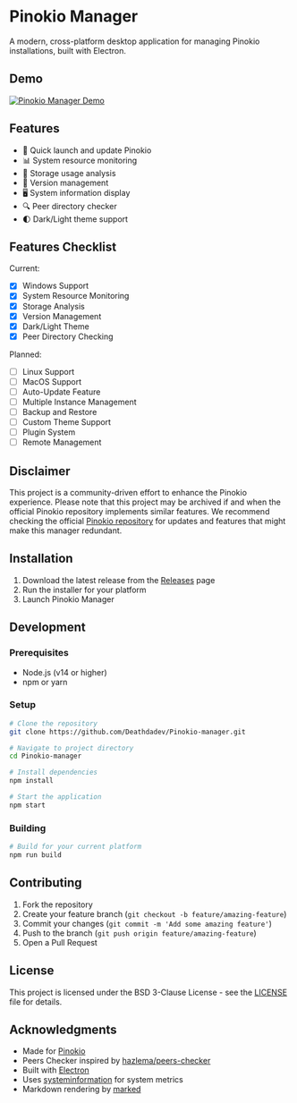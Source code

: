 # Pinokio Manager

A modern, cross-platform desktop application for managing Pinokio installations, built with Electron.

## Demo

[![Pinokio Manager Demo](https://img.youtube.com/vi/33R4o87nSRk/maxresdefault.jpg)](https://youtu.be/33R4o87nSRk)

## Features

- 🚀 Quick launch and update Pinokio
- 📊 System resource monitoring
- 💾 Storage usage analysis
- 🔄 Version management
- 🖥️ System information display
- 🔍 Peer directory checker
- 🌓 Dark/Light theme support

## Features Checklist

Current:
- [x] Windows Support
- [x] System Resource Monitoring
- [x] Storage Analysis
- [x] Version Management
- [x] Dark/Light Theme
- [x] Peer Directory Checking

Planned:
- [ ] Linux Support
- [ ] MacOS Support
- [ ] Auto-Update Feature
- [ ] Multiple Instance Management
- [ ] Backup and Restore
- [ ] Custom Theme Support
- [ ] Plugin System
- [ ] Remote Management

## Disclaimer

This project is a community-driven effort to enhance the Pinokio experience. Please note that this project may be archived if and when the official Pinokio repository implements similar features. We recommend checking the official [Pinokio repository](https://github.com/pinokiocomputer/pinokio) for updates and features that might make this manager redundant.

## Installation

1. Download the latest release from the [Releases](https://github.com/Deathdadev/Pinokio-manager/releases) page
2. Run the installer for your platform
3. Launch Pinokio Manager

## Development

### Prerequisites

- Node.js (v14 or higher)
- npm or yarn

### Setup

```bash
# Clone the repository
git clone https://github.com/Deathdadev/Pinokio-manager.git

# Navigate to project directory
cd Pinokio-manager

# Install dependencies
npm install

# Start the application
npm start
```

### Building

```bash
# Build for your current platform
npm run build
```

## Contributing

1. Fork the repository
2. Create your feature branch (`git checkout -b feature/amazing-feature`)
3. Commit your changes (`git commit -m 'Add some amazing feature'`)
4. Push to the branch (`git push origin feature/amazing-feature`)
5. Open a Pull Request

## License

This project is licensed under the BSD 3-Clause License - see the [LICENSE](LICENSE) file for details.

## Acknowledgments

- Made for [Pinokio](https://pinokio.computer/)
- Peers Checker inspired by [hazlema/peers-checker](https://github.com/hazlema/peers-checker)
- Built with [Electron](https://www.electronjs.org/)
- Uses [systeminformation](https://www.npmjs.com/package/systeminformation) for system metrics
- Markdown rendering by [marked](https://www.npmjs.com/package/marked) 
